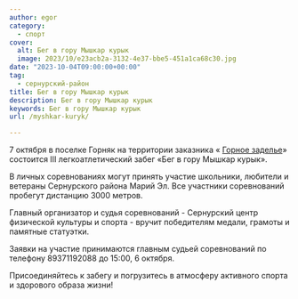 ```yaml
---
author: egor
category:
  - спорт
cover:
  alt: Бег в гору Мышкар курык
  image: 2023/10/e23acb2a-3132-4e37-bbe5-451a1ca68c30.jpg
date: "2023-10-04T09:00:00+00:00"
tag:
  - сернурский-район
title: Бег в гору Мышкар курык
description: Бег в гору Мышкар курык
keywords: Бег в гору Мышкар курык
url: /myshkar-kuryk/

---
```

7 октября в поселке Горняк на территории заказника « [Горное заделье](/kamenolomni-marij-el-gornoe-zadele/)» состоится III легкоатлетический забег «Бег в гору Мышкар курык».

В личных соревнованиях могут принять участие школьники, любители и ветераны Сернурского района Марий Эл. Все участники соревнований пробегут дистанцию 3000 метров.

Главный организатор и судья соревнований \- Сернурский центр физической культуры и спорта \- вручит победителям медали, грамоты и памятные статуэтки.

Заявки на участие принимаются главным судьей соревнований по телефону 89371192088 до 15:00, 6 октября.

Присоединяйтесь к забегу и погрузитесь в атмосферу активного спорта и здорового образа жизни!
